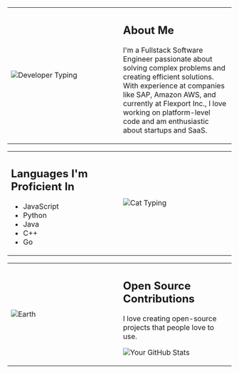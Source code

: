 <table>
<tr>
<td border="0" style="border:none" width="50%">

![Developer Typing](https://i.giphy.com/media/5eLDrEaRGHegx2FeF2/giphy.webp)

</td>
<td style="border:none">

## About Me
I'm a Fullstack Software Engineer passionate about solving complex problems and creating efficient solutions. With experience at companies like SAP, Amazon AWS, and currently at Flexport Inc., I love working on platform-level code and am enthusiastic about startups and SaaS.

</td>
</tr>
</table>

<table>
<tr>
<td style="border:none">

## Languages I'm Proficient In
- JavaScript
- Python
- Java
- C++
- Go

</td>
<td style="border:none" width="50%">

![Cat Typing](https://i.giphy.com/media/M4NykXxUE0HAcK7UJ6/giphy.webp)

</td>
</tr>
</table>

<table>
<tr>
<td style="border:none">

![Earth](https://i.giphy.com/media/ehIc2Rb3HRrb1YiQBr/giphy.webp)

</td>
<td style="border:none" width="50%">

## Open Source Contributions
I love creating open-source projects that people love to use.

![Your GitHub Stats](https://github-readme-stats.vercel.app/api?username=yourusername&show_icons=true)

</td>
</tr>
</table>
